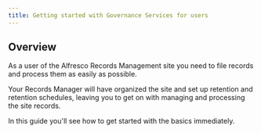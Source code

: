 ```yaml
---
title: Getting started with Governance Services for users
---
```


## Overview

As a user of the Alfresco Records Management site you need to file records and process them as easily as possible.

Your Records Manager will have organized the site and set up retention and retention schedules, 
leaving you to get on with managing and processing the site records.

In this guide you'll see how to get started with the basics immediately.
